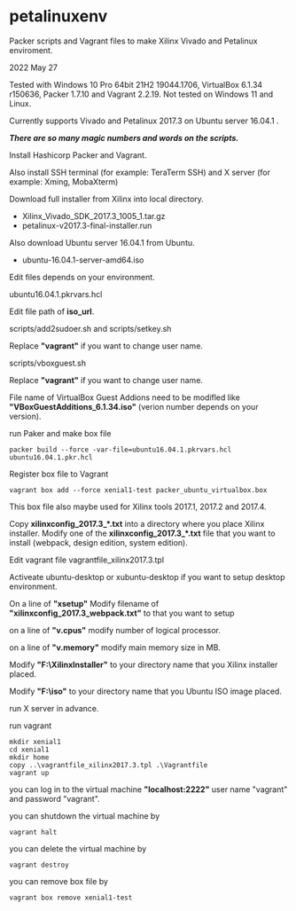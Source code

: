 # petalinuxenv

Packer scripts and Vagrant files to make Xilinx Vivado and Petalinux enviroment.

2022 May 27

Tested with Windows 10 Pro 64bit 21H2 19044.1706, VirtualBox 6.1.34 r150636, Packer 1.7.10 and Vagrant 2.2.19. Not tested on Windows 11 and Linux.

Currently supports Vivado and Petalinux 2017.3 on Ubuntu server 16.04.1 .

***There are so many magic numbers and words on the scripts.***

Install Hashicorp Packer and Vagrant.

Also install SSH terminal (for example: TeraTerm SSH) and X server (for example: Xming, MobaXterm)

Download full installer from Xilinx into local directory.

- Xilinx_Vivado_SDK_2017.3_1005_1.tar.gz
- petalinux-v2017.3-final-installer.run

Also download Ubuntu server 16.04.1 from Ubuntu.

- ubuntu-16.04.1-server-amd64.iso

Edit files depends on your environment.

ubuntu16.04.1.pkrvars.hcl

Edit file path of **iso_url**.

scripts/add2sudoer.sh and scripts/setkey.sh

Replace **"vagrant"** if you want to change user name.

scripts/vboxguest.sh

Replace **"vagrant"** if you want to change user name.

File name of VirtualBox Guest Addions need to be modifled like **"VBoxGuestAdditions_6.1.34.iso"** (verion number depends on your version).

run Paker and make box file

```
packer build --force -var-file=ubuntu16.04.1.pkrvars.hcl ubuntu16.04.1.pkr.hcl
```

Register box file to Vagrant

```
vagrant box add --force xenial1-test packer_ubuntu_virtualbox.box
```

This box file also maybe used for Xilinx tools 2017.1, 2017.2 and 2017.4.

Copy **xilinxconfig_2017.3_*.txt** into a directory where you place Xilinx installer.
Modify one of the **xilinxconfig_2017.3_*.txt** file that you want to install (webpack, design edition, system edition).

Edit vagrant file vagrantfile_xilinx2017.3.tpl

Activeate ubuntu-desktop or xubuntu-desktop if you want to setup desktop environment.

On a line of **"xsetup"** Modify filename of **"xilinxconfig_2017.3_webpack.txt"** to that you want to setup 

on a line of **"v.cpus"** modify number of logical processor.

on a line of **"v.memory"** modify main memory size in MB.

Modify **"F:\\XilinxInstaller"** to your directory name that you Xilinx installer placed.

Modify **"F:\\iso"** to your directory name that you Ubuntu ISO image placed.

run X server in advance.

run vagrant

```
mkdir xenial1
cd xenial1
mkdir home
copy ..\vagrantfile_xilinx2017.3.tpl .\Vagrantfile
vagrant up
```

you can log in to the virtual machine **"localhost:2222"** user name "vagrant" and password "vagrant".

you can shutdown the virtual machine by

```
vagrant halt
```

you can delete the virtual machine by

```
vagrant destroy
```

you can remove box file by

```
vagrant box remove xenial1-test
```
